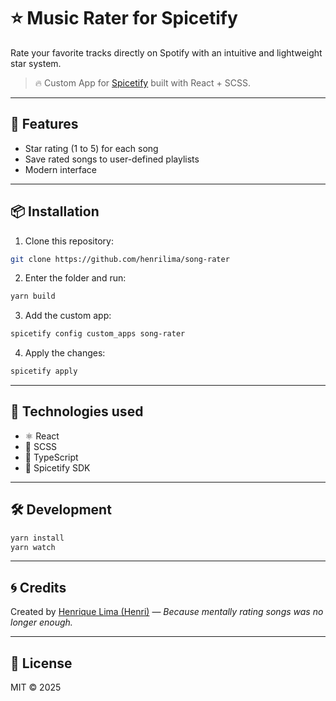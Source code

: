 # ⭐ Music Rater for Spicetify
Rate your favorite tracks directly on Spotify with an intuitive and lightweight star system.

> 🔥 Custom App for [Spicetify](https://spicetify.app/) built with React + SCSS.
---

## 🚀 Features

- Star rating (1 to 5) for each song
- Save rated songs to user-defined playlists
- Modern interface

---

## 📦 Installation

1. Clone this repository:
```bash
git clone https://github.com/henrilima/song-rater
```

2. Enter the folder and run:
```bash
yarn build
```

3. Add the custom app:
```bash
spicetify config custom_apps song-rater
```

4. Apply the changes:
```bash
spicetify apply
```

---

## 🧠 Technologies used

* ⚛️ React
* 🎨 SCSS
* 🧪 TypeScript
* 🧩 Spicetify SDK

---

## 🛠️ Development

```bash
yarn install
yarn watch
```

---

## 🌀 Credits
Created by [Henrique Lima (Henri)](https://github.com/henrilima) — *Because mentally rating songs was no longer enough.*

---

## 🧬 License
MIT © 2025
